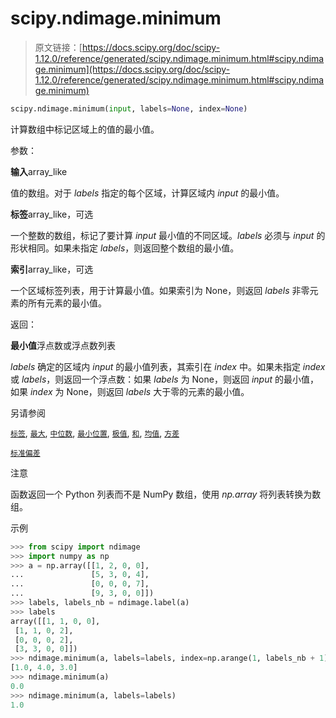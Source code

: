 # scipy.ndimage.minimum

> 原文链接：[https://docs.scipy.org/doc/scipy-1.12.0/reference/generated/scipy.ndimage.minimum.html#scipy.ndimage.minimum](https://docs.scipy.org/doc/scipy-1.12.0/reference/generated/scipy.ndimage.minimum.html#scipy.ndimage.minimum)

```py
scipy.ndimage.minimum(input, labels=None, index=None)
```

计算数组中标记区域上的值的最小值。

参数：

**输入**array_like

值的数组。对于 *labels* 指定的每个区域，计算区域内 *input* 的最小值。

**标签**array_like，可选

一个整数的数组，标记了要计算 *input* 最小值的不同区域。*labels* 必须与 *input* 的形状相同。如果未指定 *labels*，则返回整个数组的最小值。

**索引**array_like，可选

一个区域标签列表，用于计算最小值。如果索引为 None，则返回 *labels* 非零元素的所有元素的最小值。

返回：

**最小值**浮点数或浮点数列表

*labels* 确定的区域内 *input* 的最小值列表，其索引在 *index* 中。如果未指定 *index* 或 *labels*，则返回一个浮点数：如果 *labels* 为 None，则返回 *input* 的最小值，如果 *index* 为 None，则返回 *labels* 大于零的元素的最小值。

另请参阅

[`标签`](https://docs.scipy.org/doc/scipy-1.12.0/reference/generated/scipy.ndimage.label.html#scipy.ndimage.label "scipy.ndimage.label"), [`最大`](https://docs.scipy.org/doc/scipy-1.12.0/reference/generated/scipy.ndimage.maximum.html#scipy.ndimage.maximum "scipy.ndimage.maximum"), [`中位数`](https://docs.scipy.org/doc/scipy-1.12.0/reference/generated/scipy.ndimage.median.html#scipy.ndimage.median "scipy.ndimage.median"), [`最小位置`](https://docs.scipy.org/doc/scipy-1.12.0/reference/generated/scipy.ndimage.minimum_position.html#scipy.ndimage.minimum_position "scipy.ndimage.minimum_position"), [`极值`](https://docs.scipy.org/doc/scipy-1.12.0/reference/generated/scipy.ndimage.extrema.html#scipy.ndimage.extrema "scipy.ndimage.extrema"), [`和`](https://docs.python.org/3/library/functions.html#sum "(在 Python v3.12 中)"), [`均值`](https://docs.scipy.org/doc/scipy-1.12.0/reference/generated/scipy.ndimage.mean.html#scipy.ndimage.mean "scipy.ndimage.mean"), [`方差`](https://docs.scipy.org/doc/scipy-1.12.0/reference/generated/scipy.ndimage.variance.html#scipy.ndimage.variance "scipy.ndimage.variance")

[`标准偏差`](https://docs.scipy.org/doc/scipy-1.12.0/reference/generated/scipy.ndimage.standard_deviation.html#scipy.ndimage.standard_deviation "scipy.ndimage.standard_deviation")

注意

函数返回一个 Python 列表而不是 NumPy 数组，使用 *np.array* 将列表转换为数组。

示例

```py
>>> from scipy import ndimage
>>> import numpy as np
>>> a = np.array([[1, 2, 0, 0],
...               [5, 3, 0, 4],
...               [0, 0, 0, 7],
...               [9, 3, 0, 0]])
>>> labels, labels_nb = ndimage.label(a)
>>> labels
array([[1, 1, 0, 0],
 [1, 1, 0, 2],
 [0, 0, 0, 2],
 [3, 3, 0, 0]])
>>> ndimage.minimum(a, labels=labels, index=np.arange(1, labels_nb + 1))
[1.0, 4.0, 3.0]
>>> ndimage.minimum(a)
0.0
>>> ndimage.minimum(a, labels=labels)
1.0 
```

